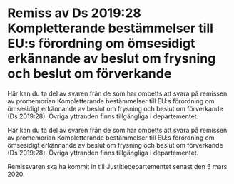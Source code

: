 # Remiss av Ds 2019:28 Kompletterande bestämmelser till EU:s förordning om ömsesidigt erkännande av beslut om frysning och beslut om förverkande

Här kan du ta del av svaren från de som har ombetts att svara på remissen av promemorian Kompletterande bestämmelser till EU:s förordning om ömsesidigt erkännande av beslut om frysning och beslut om förverkande (Ds 2019:28). Övriga yttranden finns tillgängliga i departementet.

Här kan du ta del av svaren från de som har ombetts att svara på remissen av promemorian Kompletterande bestämmelser till EU:s förordning om ömsesidigt erkännande av beslut om frysning och beslut om förverkande (Ds 2019:28). Övriga yttranden finns tillgängliga i departementet.

Remissvaren ska ha kommit in till Justitiedepartementet senast den 5 mars 2020.
